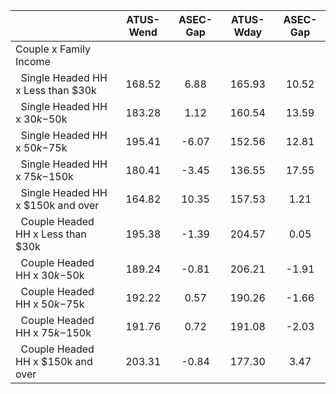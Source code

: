 
|                      |    ATUS-Wend |     ASEC-Gap |    ATUS-Wday |     ASEC-Gap |
| -------------------- | :----------: | :----------: | :----------: | :----------: |
| Couple x Family Income |              |              |              |              |
| &nbsp;&nbsp;Single Headed HH x Less than $30k |       168.52 |         6.88 |       165.93 |        10.52 |
| &nbsp;&nbsp;Single Headed HH x $30k-$50k |       183.28 |         1.12 |       160.54 |        13.59 |
| &nbsp;&nbsp;Single Headed HH x $50k-$75k |       195.41 |        -6.07 |       152.56 |        12.81 |
| &nbsp;&nbsp;Single Headed HH x $75k-$150k |       180.41 |        -3.45 |       136.55 |        17.55 |
| &nbsp;&nbsp;Single Headed HH x $150k and over |       164.82 |        10.35 |       157.53 |         1.21 |
| &nbsp;&nbsp;Couple Headed HH x Less than $30k |       195.38 |        -1.39 |       204.57 |         0.05 |
| &nbsp;&nbsp;Couple Headed HH x $30k-$50k |       189.24 |        -0.81 |       206.21 |        -1.91 |
| &nbsp;&nbsp;Couple Headed HH x $50k-$75k |       192.22 |         0.57 |       190.26 |        -1.66 |
| &nbsp;&nbsp;Couple Headed HH x $75k-$150k |       191.76 |         0.72 |       191.08 |        -2.03 |
| &nbsp;&nbsp;Couple Headed HH x $150k and over |       203.31 |        -0.84 |       177.30 |         3.47 |

